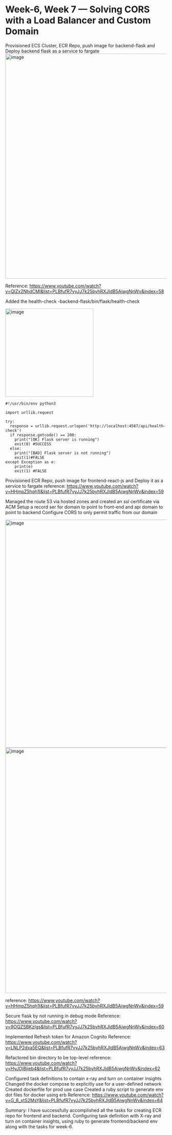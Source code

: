
# Week-6, Week 7 — Solving CORS with a Load Balancer and Custom Domain

Provisioned ECS Cluster, ECR Repo, push image for backend-flask and Deploy backend flask as a service to fargate
<img width="700" alt="image" src="https://github.com/nakshi-dudhiya/aws-bootcamp-cruddur-2023/assets/65428141/21c5cd74-73b6-41fd-811a-889c0e709278">

Reference: https://www.youtube.com/watch?v=QIZx2NhdCMI&list=PLBfufR7vyJJ7k25byhRXJldB5AiwgNnWv&index=58

Added the health-check -backend-flask/bin/flask/health-check

<img width="275" alt="image" src="https://github.com/nakshi-dudhiya/aws-bootcamp-cruddur-2023/assets/65428141/560423e9-048b-4475-b72d-47327ee5772c">



```
#!/usr/bin/env python3

import urllib.request

try: 
  response = urllib.request.urlopen('http://localhost:4567/api/health-check')
  if response.getcode() == 200:
    print("[OK] Flask server is running")
    exit(0) #SUCCESS
  else:
    print("[BAD] Flask server is not running")
    exit(1)#FALSE
except Exception as e:
    print(e)
    exit(1) #FALSE
 ```

Provisioned ECR Repo, push image for frontend-react-js and Deploy it as a service to fargate
reference: https://www.youtube.com/watch?v=HHmpZ5hqh1I&list=PLBfufR7vyJJ7k25byhRXJldB5AiwgNnWv&index=59

Managed the route 53 via hosted zones and created an ssl certificate via ACM
Setup a record ser for domain to point to front-end and api domain to point to backend
Configure CORS to only permit traffic from our domain

<img width="710" alt="image" src="https://github.com/nakshi-dudhiya/aws-bootcamp-cruddur-2023/assets/65428141/ca593a15-8725-4a92-8198-3a8a1918caf5">

<img width="764" alt="image" src="https://github.com/nakshi-dudhiya/aws-bootcamp-cruddur-2023/assets/65428141/4972e260-01fd-4197-9e1c-9cf4ea32c4b2">

reference: https://www.youtube.com/watch?v=HHmpZ5hqh1I&list=PLBfufR7vyJJ7k25byhRXJldB5AiwgNnWv&index=59

Secure flask by not running in debug mode
Reference: https://www.youtube.com/watch?v=9OQZSBKzIgs&list=PLBfufR7vyJJ7k25byhRXJldB5AiwgNnWv&index=60


Implemented Refresh token for Amazon Cognito
Reference: https://www.youtube.com/watch?v=LNLP2dxa5EQ&list=PLBfufR7vyJJ7k25byhRXJldB5AiwgNnWv&index=63

Refactored bin directory to be top-level
reference: https://www.youtube.com/watch?v=HyJOjBjieb4&list=PLBfufR7vyJJ7k25byhRXJldB5AiwgNnWv&index=62

Configured task definitions to contain x-ray and turn on container insights 
Changed the docker compose to explicitly use for a user-defined network
Created dockerfile for prod use case
Created a ruby script to generate env dot files for docker using erb
Reference: https://www.youtube.com/watch?v=G_8_xtS2MsY&list=PLBfufR7vyJJ7k25byhRXJldB5AiwgNnWv&index=64





Summary: I have successfully accomplished all the tasks for creating ECR repo for frontend and backend. Configuring task definition with X-ray and turn on container insights, using ruby to generate frontend/backend env along with the tasks for week-6.
